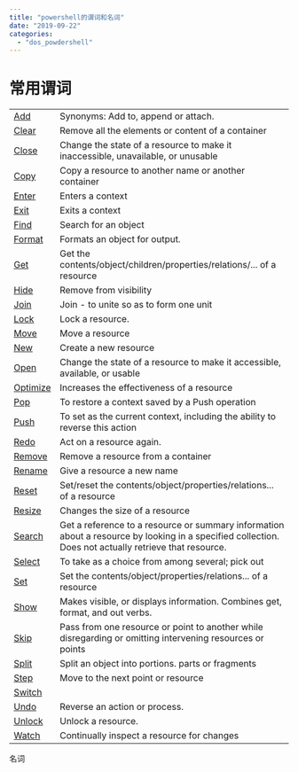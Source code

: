 ```yaml
---
title: "powershell的谓词和名词"
date: "2019-09-22"
categories: 
  - "dos_powdershell"
---
```


# 常用谓词

<table class="nameValue" style="width: 100%;"><tbody><tr><td style="width: 13.2121%;"><span class="break-text"><a class="xref" href="https://docs.microsoft.com/zh-cn/dotnet/api/system.management.automation.verbscommon.add?view=pscore-6.2.0" data-linktype="relative-path">Add</a></span></td><td style="width: 85.8182%;">Synonyms: Add to, append or attach.</td></tr><tr><td style="width: 13.2121%;"><span class="break-text"><a class="xref" href="https://docs.microsoft.com/zh-cn/dotnet/api/system.management.automation.verbscommon.clear?view=pscore-6.2.0" data-linktype="relative-path">Clear</a></span></td><td style="width: 85.8182%;">Remove all the elements or content of a container</td></tr><tr><td style="width: 13.2121%;"><span class="break-text"><a class="xref" href="https://docs.microsoft.com/zh-cn/dotnet/api/system.management.automation.verbscommon.close?view=pscore-6.2.0" data-linktype="relative-path">Close</a></span></td><td style="width: 85.8182%;">Change the state of a resource to make it inaccessible, unavailable, or unusable</td></tr><tr><td style="width: 13.2121%;"><span class="break-text"><a class="xref" href="https://docs.microsoft.com/zh-cn/dotnet/api/system.management.automation.verbscommon.copy?view=pscore-6.2.0" data-linktype="relative-path">Copy</a></span></td><td style="width: 85.8182%;">Copy a resource to another name or another container</td></tr><tr><td style="width: 13.2121%;"><span class="break-text"><a class="xref" href="https://docs.microsoft.com/zh-cn/dotnet/api/system.management.automation.verbscommon.enter?view=pscore-6.2.0" data-linktype="relative-path">Enter</a></span></td><td style="width: 85.8182%;">Enters a context</td></tr><tr><td style="width: 13.2121%;"><span class="break-text"><a class="xref" href="https://docs.microsoft.com/zh-cn/dotnet/api/system.management.automation.verbscommon.exit?view=pscore-6.2.0" data-linktype="relative-path">Exit</a></span></td><td style="width: 85.8182%;">Exits a context</td></tr><tr><td style="width: 13.2121%;"><span class="break-text"><a class="xref" href="https://docs.microsoft.com/zh-cn/dotnet/api/system.management.automation.verbscommon.find?view=pscore-6.2.0" data-linktype="relative-path">Find</a></span></td><td style="width: 85.8182%;">Search for an object</td></tr><tr><td style="width: 13.2121%;"><span class="break-text"><a class="xref" href="https://docs.microsoft.com/zh-cn/dotnet/api/system.management.automation.verbscommon.format?view=pscore-6.2.0" data-linktype="relative-path">Format</a></span></td><td style="width: 85.8182%;">Formats an object for output.</td></tr><tr><td style="width: 13.2121%;"><span class="break-text"><a class="xref" href="https://docs.microsoft.com/zh-cn/dotnet/api/system.management.automation.verbscommon.get?view=pscore-6.2.0" data-linktype="relative-path">Get</a></span></td><td style="width: 85.8182%;">Get the contents/object/children/properties/relations/... of a resource</td></tr><tr><td style="width: 13.2121%;"><span class="break-text"><a class="xref" href="https://docs.microsoft.com/zh-cn/dotnet/api/system.management.automation.verbscommon.hide?view=pscore-6.2.0" data-linktype="relative-path">Hide</a></span></td><td style="width: 85.8182%;">Remove from visibility</td></tr><tr><td style="width: 13.2121%;"><span class="break-text"><a class="xref" href="https://docs.microsoft.com/zh-cn/dotnet/api/system.management.automation.verbscommon.join?view=pscore-6.2.0" data-linktype="relative-path">Join</a></span></td><td style="width: 85.8182%;">Join - to unite so as to form one unit</td></tr><tr><td style="width: 13.2121%;"><span class="break-text"><a class="xref" href="https://docs.microsoft.com/zh-cn/dotnet/api/system.management.automation.verbscommon.lock?view=pscore-6.2.0" data-linktype="relative-path">Lock</a></span></td><td style="width: 85.8182%;">Lock a resource.</td></tr><tr><td style="width: 13.2121%;"><span class="break-text"><a class="xref" href="https://docs.microsoft.com/zh-cn/dotnet/api/system.management.automation.verbscommon.move?view=pscore-6.2.0" data-linktype="relative-path">Move</a></span></td><td style="width: 85.8182%;">Move a resource</td></tr><tr><td style="width: 13.2121%;"><span class="break-text"><a class="xref" href="https://docs.microsoft.com/zh-cn/dotnet/api/system.management.automation.verbscommon.new?view=pscore-6.2.0" data-linktype="relative-path">New</a></span></td><td style="width: 85.8182%;">Create a new resource</td></tr><tr><td style="width: 13.2121%;"><span class="break-text"><a class="xref" href="https://docs.microsoft.com/zh-cn/dotnet/api/system.management.automation.verbscommon.open?view=pscore-6.2.0" data-linktype="relative-path">Open</a></span></td><td style="width: 85.8182%;">Change the state of a resource to make it accessible, available, or usable</td></tr><tr><td style="width: 13.2121%;"><span class="break-text"><a class="xref" href="https://docs.microsoft.com/zh-cn/dotnet/api/system.management.automation.verbscommon.optimize?view=pscore-6.2.0" data-linktype="relative-path">Optimize</a></span></td><td style="width: 85.8182%;">Increases the effectiveness of a resource</td></tr><tr><td style="width: 13.2121%;"><span class="break-text"><a class="xref" href="https://docs.microsoft.com/zh-cn/dotnet/api/system.management.automation.verbscommon.pop?view=pscore-6.2.0" data-linktype="relative-path">Pop</a></span></td><td style="width: 85.8182%;">To restore a context saved by a Push operation</td></tr><tr><td style="width: 13.2121%;"><span class="break-text"><a class="xref" href="https://docs.microsoft.com/zh-cn/dotnet/api/system.management.automation.verbscommon.push?view=pscore-6.2.0" data-linktype="relative-path">Push</a></span></td><td style="width: 85.8182%;">To set as the current context, including the ability to reverse this action</td></tr><tr><td style="width: 13.2121%;"><span class="break-text"><a class="xref" href="https://docs.microsoft.com/zh-cn/dotnet/api/system.management.automation.verbscommon.redo?view=pscore-6.2.0" data-linktype="relative-path">Redo</a></span></td><td style="width: 85.8182%;">Act on a resource again.</td></tr><tr><td style="width: 13.2121%;"><span class="break-text"><a class="xref" href="https://docs.microsoft.com/zh-cn/dotnet/api/system.management.automation.verbscommon.remove?view=pscore-6.2.0" data-linktype="relative-path">Remove</a></span></td><td style="width: 85.8182%;">Remove a resource from a container</td></tr><tr><td style="width: 13.2121%;"><span class="break-text"><a class="xref" href="https://docs.microsoft.com/zh-cn/dotnet/api/system.management.automation.verbscommon.rename?view=pscore-6.2.0" data-linktype="relative-path">Rename</a></span></td><td style="width: 85.8182%;">Give a resource a new name</td></tr><tr><td style="width: 13.2121%;"><span class="break-text"><a class="xref" href="https://docs.microsoft.com/zh-cn/dotnet/api/system.management.automation.verbscommon.reset?view=pscore-6.2.0" data-linktype="relative-path">Reset</a></span></td><td style="width: 85.8182%;">Set/reset the contents/object/properties/relations... of a resource</td></tr><tr><td style="width: 13.2121%;"><span class="break-text"><a class="xref" href="https://docs.microsoft.com/zh-cn/dotnet/api/system.management.automation.verbscommon.resize?view=pscore-6.2.0" data-linktype="relative-path">Resize</a></span></td><td style="width: 85.8182%;">Changes the size of a resource</td></tr><tr><td style="width: 13.2121%;"><span class="break-text"><a class="xref" href="https://docs.microsoft.com/zh-cn/dotnet/api/system.management.automation.verbscommon.search?view=pscore-6.2.0" data-linktype="relative-path">Search</a></span></td><td style="width: 85.8182%;">Get a reference to a resource or summary information about a resource by looking in a specified collection. Does not actually retrieve that resource.</td></tr><tr><td style="width: 13.2121%;"><span class="break-text"><a class="xref" href="https://docs.microsoft.com/zh-cn/dotnet/api/system.management.automation.verbscommon.select?view=pscore-6.2.0" data-linktype="relative-path">Select</a></span></td><td style="width: 85.8182%;">To take as a choice from among several; pick out</td></tr><tr><td style="width: 13.2121%;"><span class="break-text"><a class="xref" href="https://docs.microsoft.com/zh-cn/dotnet/api/system.management.automation.verbscommon.set?view=pscore-6.2.0" data-linktype="relative-path">Set</a></span></td><td style="width: 85.8182%;">Set the contents/object/properties/relations... of a resource</td></tr><tr><td style="width: 13.2121%;"><span class="break-text"><a class="xref" href="https://docs.microsoft.com/zh-cn/dotnet/api/system.management.automation.verbscommon.show?view=pscore-6.2.0" data-linktype="relative-path">Show</a></span></td><td style="width: 85.8182%;">Makes visible, or displays information. Combines get, format, and out verbs.</td></tr><tr><td style="width: 13.2121%;"><span class="break-text"><a class="xref" href="https://docs.microsoft.com/zh-cn/dotnet/api/system.management.automation.verbscommon.skip?view=pscore-6.2.0" data-linktype="relative-path">Skip</a></span></td><td style="width: 85.8182%;">Pass from one resource or point to another while disregarding or omitting intervening resources or points</td></tr><tr><td style="width: 13.2121%;"><span class="break-text"><a class="xref" href="https://docs.microsoft.com/zh-cn/dotnet/api/system.management.automation.verbscommon.split?view=pscore-6.2.0" data-linktype="relative-path">Split</a></span></td><td style="width: 85.8182%;">Split an object into portions. parts or fragments</td></tr><tr><td style="width: 13.2121%;"><span class="break-text"><a class="xref" href="https://docs.microsoft.com/zh-cn/dotnet/api/system.management.automation.verbscommon.step?view=pscore-6.2.0" data-linktype="relative-path">Step</a></span></td><td style="width: 85.8182%;">Move to the next point or resource</td></tr><tr><td style="width: 99.0303%;" colspan="2"><span class="break-text"><a class="xref" href="https://docs.microsoft.com/zh-cn/dotnet/api/system.management.automation.verbscommon.switch?view=pscore-6.2.0" data-linktype="relative-path">Switch</a></span></td></tr><tr><td style="width: 13.2121%;"><span class="break-text"><a class="xref" href="https://docs.microsoft.com/zh-cn/dotnet/api/system.management.automation.verbscommon.undo?view=pscore-6.2.0" data-linktype="relative-path">Undo</a></span></td><td style="width: 85.8182%;">Reverse an action or process.</td></tr><tr><td style="width: 13.2121%;"><span class="break-text"><a class="xref" href="https://docs.microsoft.com/zh-cn/dotnet/api/system.management.automation.verbscommon.unlock?view=pscore-6.2.0" data-linktype="relative-path">Unlock</a></span></td><td style="width: 85.8182%;">Unlock a resource.</td></tr><tr><td style="width: 13.2121%;"><span class="break-text"><a class="xref" href="https://docs.microsoft.com/zh-cn/dotnet/api/system.management.automation.verbscommon.watch?view=pscore-6.2.0" data-linktype="relative-path">Watch</a></span></td><td style="width: 85.8182%;">Continually inspect a resource for changes</td></tr></tbody></table>

名词
